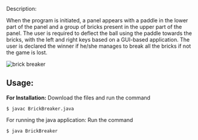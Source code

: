 Description:

When the program is initiated, a panel appears with a paddle in the lower part of the panel and a group of bricks present in the upper part of the panel. The user is required to deflect the ball using the paddle towards the bricks, with the left and right keys based on a GUI-based application. The user is declared the winner if he/she manages to break all the bricks if not the game is lost.


![brick breaker](https://cloud.githubusercontent.com/assets/10635080/15911332/0a5799d4-2ded-11e6-83b8-726032db32f2.jpg)


## Usage:
**For Installation:**
Download the files and run the command 
```shell
$ javac BrickBreaker.java
```
For running the java application: Run the command
```shell
$ java BrickBreaker
```